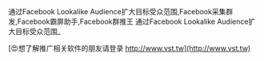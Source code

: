 通过Facebook Lookalike Audience扩大目标受众范围,Facebook采集群发,Facebook霸屏助手,Facebook群推王
通过Facebook Lookalike Audience扩大目标受众范围_

[😍想了解推广相关软件的朋友请登录 http://www.vst.tw](http://www.vst.tw)



